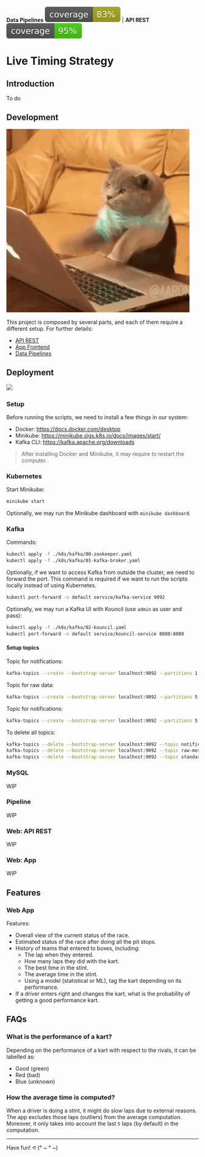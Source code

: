 **Data Pipelines** ![Coverage badge](./lts-pipeline/docs/coverage.svg) | **API REST** ![Coverage badge](./lts-api/docs/coverage.svg)

# Live Timing Strategy

## Introduction

To do

## Development

![](./docs/images/cat-typing.gif)

This project is composed by several parts, and each of them require a different
setup. For further details:
- [API REST](./lts-api/README.md)
- [App Frontend](./lts-front/README.md)
- [Data Pipelines](./lts-pipeline/README.md)

## Deployment

![](./docs/images/rocket-launch.gif)

### Setup

Before running the scripts, we need to install a few things in our system:
- Docker: https://docs.docker.com/desktop
- Minikube: https://minikube.sigs.k8s.io/docs/images/start/
- Kafka CLI: https://kafka.apache.org/downloads

> After installing Docker and Minikube, it may require to restart the computer.

### Kubernetes

Start Minikube:
```sh
minikube start
```

Optionally, we may run the Minikube dashboard with `minikube dashboard`.

### Kafka

Commands:
```sh
kubectl apply -f ./k8s/kafka/00-zookeeper.yaml
kubectl apply -f ./k8s/kafka/01-kafka-broker.yaml
```

Optionally, if we want to access Kafka from outside the cluster, we need to
forward the port. This command is required if we want to run the scripts
locally instead of using Kubernetes.
```sh
kubectl port-forward -n default service/kafka-service 9092
```

Optionally, we may run a Kafka UI with Kouncil (use `admin` as user and pass):
```sh
kubectl apply -f ./k8s/kafka/02-kouncil.yaml
kubectl port-forward -n default service/kouncil-service 8080:8080
```

#### Setup topics

Topic for notifications:
```sh
kafka-topics --create --bootstrap-server localhost:9092 --partitions 1 --topic notifications
```

Topic for raw data:
```sh
kafka-topics --create --bootstrap-server localhost:9092 --partitions 5 --topic raw-messages
```

Topic for notifications:
```sh
kafka-topics --create --bootstrap-server localhost:9092 --partitions 5 --topic standard
```

To delete all topics:
```sh
kafka-topics --delete --bootstrap-server localhost:9092 --topic notifications
kafka-topics --delete --bootstrap-server localhost:9092 --topic raw-messages
kafka-topics --delete --bootstrap-server localhost:9092 --topic standard
```

### MySQL

WIP

### Pipeline

WIP

### Web: API REST

WIP

### Web: App

WIP

## Features

### Web App

Features:
- Overall view of the current status of the race.
- Estimated status of the race after doing all the pit stops.
- History of teams that entered to boxes, including:
  - The lap when they entered.
  - How many laps they did with the kart.
  - The best time in the stint.
  - The average time in the stint.
  - Using a model (statistical or ML), tag the kart depending on 
    its performance.
- If a driver enters right and changes the kart, what is the probability of
  getting a good performance kart.

## FAQs

### What is the performance of a kart?

Depending on the performance of a kart with respect to the rivals, it can be
labelled as:
- Good (green)
- Red (bad)
- Blue (unknown)

### How the average time is computed?

When a driver is doing a stint, it might do slow laps due to external reasons.
The app excludes those laps (outliers) from the average computation. Moreover,
it only takes into account the last `5` laps (by default) in the computation.

---

Have fun! ᕙ (° ~ ° ~)
